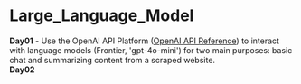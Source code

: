 # Large_Language_Model  
**Day01** - Use the OpenAI API Platform ([OpenAI API Reference](https://platform.openai.com/docs/api-reference/introduction)) to interact with language models (Frontier, 'gpt-4o-mini') for two main purposes: basic chat and summarizing content from a scraped website.  
**Day02**
